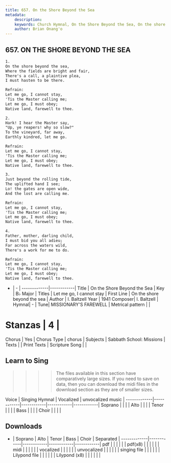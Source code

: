 ```yaml
---
title: 657. On the Shore Beyond the Sea
metadata:
    description: 
    keywords: Church Hymnal, On the Shore Beyond the Sea, On the shore beyond the sea, Let me go, I cannot stay
    author: Brian Onang'o
---
```



## 657. ON THE SHORE BEYOND THE SEA

```txt
1.
On the shore beyond the sea, 
Where the fields are bright and fair, 
There's a call, a plaintive plea, 
I must hasten to be there. 

Refrain:
Let me go, I cannot stay, 
'Tis the Master calling me; 
Let me go, I must obey; 
Native land, farewell to thee. 

2.
Hark! I hear the Master say, 
"Up, ye reapers! why so slow?" 
To the vineyard, far away, 
Earthly kindred, let me go. 

Refrain:
Let me go, I cannot stay, 
'Tis the Master calling me; 
Let me go, I must obey; 
Native land, farewell to thee. 

3.
Just beyond the rolling tide, 
The uplifted hand I see; 
Lo! the gates are open wide, 
And the lost are calling me. 

Refrain:
Let me go, I cannot stay, 
'Tis the Master calling me; 
Let me go, I must obey; 
Native land, farewell to thee. 

4.
Father, mother, darling child, 
I must bid you all adieu; 
Far across the waters wild, 
There's a work for me to do.

Refrain:
Let me go, I cannot stay, 
'Tis the Master calling me; 
Let me go, I must obey; 
Native land, farewell to thee. 

```

- |   -  |
-------------|------------|
Title | On the Shore Beyond the Sea |
Key | B♭ Major |
Titles | Let me go, I cannot stay |
First Line | On the shore beyond the sea |
Author | I. Baltzell
Year | 1941
Composer| I. Baltzell |
Hymnal|  - |
Tune| MISSIONARY'S FAREWELL |
Metrical pattern | |
# Stanzas | 4 |
Chorus | Yes |
Chorus Type | chorus |
Subjects | Sabbath School: Missions |
Texts |  |
Print Texts | 
Scripture Song |  |
  
## Learn to Sing

>>>> The files available in this section have comparatively large sizes. If you need to save on data, then you can download the midi files in the download section as they are of smaller sizes.

Voice |  Singing Hymnal | Vocalized | unvocalized music |
-------------|------------|------------|------------|------------|
Soprano | | | |
Alto | | | |
Tenor | | | |
Bass | | | |
Choir | | | |

## Downloads

- |  Soprano | Alto | Tenor | Bass | Choir | Separated |
-------------|------------|------------|------------|------------|
pdf | | | | | |
pdf(x8) | | | | | |
midi | | | | | |
vocalized | | | | | |
unvocalized | | | | | |
singing file | | | | | |
Lilypond file | | | | | |
Lilypond (x8) | | | | | |
  